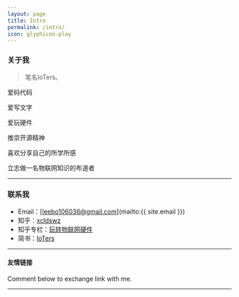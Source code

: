 ```yaml
---
layout: page
title: Intro
permalink: /intro/
icon: glyphicon-play
---
```


### 关于我

> 笔名IoTers。  
  
   爱码代码 
   
   爱写文字 
   
   爱玩硬件
   
   推崇开源精神
   
   喜欢分享自己的所学所感 
   
   立志做一名物联网知识的布道者
  

   

---

### 联系我

* Email：[leebo106036@gmail.com](mailto:{{ site.email }})
* 知乎：[xcldswz](https://www.zhihu.com/people/xcldswz)
* 知乎专栏：[玩转物联网硬件](https://zhuanlan.zhihu.com/ioters)
* 简书：[IoTers](http://www.jianshu.com/users/e67611a6379b/)


---

#### 友情链接


Comment below to exchange link with me.  

---
